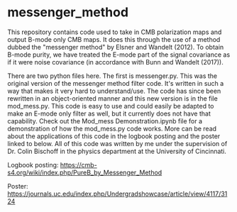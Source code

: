 # messenger_method
This repository contains code used to take in CMB polarization maps and output B-mode only CMB maps. It does this through the use of a method dubbed the "messenger method" by Elsner and Wandelt (2012). To obtain B-mode purity, we have treated the E-mode part of the signal covariance as if it were noise covariance (in accordance with Bunn and Wandelt (2017)). 

There are two python files here. The first is messenger.py. This was the original version of the messenger method filter code. It's written in such a way that makes it very hard to understand/use. The code has since been rewritten in an object-oriented manner and this new version is in the file mod_mess.py. This code is easy to use and could easily be adapted to make an E-mode only filter as well, but it currently does not have that capability. Check out the Mod_mess Demonstration.ipynb file for a demonstration of how the mod_mess.py code works. More can be read about the applications of this code in the logbook posting and the poster linked to below. All of this code was written by me under the supervision of Dr. Colin Bischoff in the physics department at the University of Cincinnati.

Logbook posting: https://cmb-s4.org/wiki/index.php/PureB_by_Messenger_Method

Poster: https://journals.uc.edu/index.php/Undergradshowcase/article/view/4117/3124
